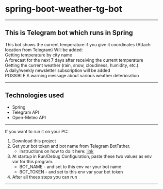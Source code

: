 # spring-boot-weather-tg-bot

---

## This is Telegram bot which runs in Spring
This bot shows the current temperature if you give it coordinates (Attach location from Telegram)
Will be added:
</br>Getting temperature by city name
</br>A forecast for the next 7 days after receiving the current temperature
</br>Getting the current weather (rain, snow, cloudiness, humidity, etc.)
</br>A daily/weekly newsletter subscription will be added
</br>POSSIBLE A warning message about various weather deterioration

---

## Technologies used

- Spring
- Telegram API
- Open-Meteo API

---

If you want to run it on your PC:
1. Download this project
2. Get your bot token and bot name from Telegram BotFather. 
   - Instructions on how to do it here: [link](https://smartbotsland.com/create-edit-bot/get-token-botfather-telegram/)
3. At startup in Run/Debug Configuration, paste these two values as env var for this program. 
   - BOT_NAME - and set to this env var your bot name 
   - BOT_TOKEN - and set to this env var your bot token
5. After all thees steps you can run

---

